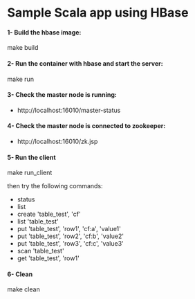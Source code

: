 # Sample Scala app using HBase

#### 1- Build the hbase image:
make build

#### 2- Run the container with hbase and start the server:
make run

#### 3- Check the master node is running:
- http://localhost:16010/master-status

#### 4- Check the master node is connected to zookeeper:
- http://localhost:16010/zk.jsp

#### 5- Run the client
make run_client

then try the following commands:
- status
- list
- create 'table_test', 'cf'
- list 'table_test'
- put 'table_test', 'row1', 'cf:a', 'value1'
- put 'table_test', 'row2', 'cf:b', 'value2'
- put 'table_test', 'row3', 'cf:c', 'value3'
- scan 'table_test'
- get 'table_test', 'row1'

#### 6- Clean
make clean
